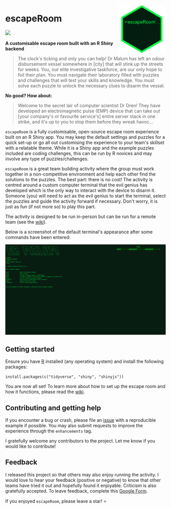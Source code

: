 <img src="docs/wiki/escapeRoomHexsticker.gif" align="right" height="150" width="150"/> </img>
# escapeRoom  
![](https://img.shields.io/badge/version-1.0.0-green)

**A customisable escape room built with an R Shiny backend**

>The clock's ticking and only you can help! Dr Malum has left an odour disbursement vessel somewhere in [city] that will stink up the streets for weeks. You, our elite investigative taskforce, are our only hope to foil their plan. You must navigate their laboratory filled with puzzles and challenges that will test your skills and knowledge. You must solve each puzzle to unlock the necessary clues to disarm the vessel. 

**No good? How about:**

>Welcome to the secret lair of computer scientist Dr Dren! They have developed an electromagnetic pulse (EMP) device that can take out [your company's or favourite service's] entire server stack in one strike, and it's up to you to stop them before they wreak havoc...

`escapeRoom` is a fully customisable, open-source escape room experience built on an R Shiny app. You may keep the default settings and puzzles for a quick set-up or go all out customising the experience to your team's skillset with a relatable theme. While it is a Shiny app and the example puzzles included are coding challenges, this can be run by R novices and may involve any type of puzzles/challenges. 

`escapeRoom` is a great team building activity where the group must work together in a non-competitive environment and help each other find the solutions to the puzzles. The best part: there is no cost! The activity is centred around a custom computer terminal that the evil genius has developed which is the only way to interact with the device to disarm it. Someone (you) will need to act as the evil genius to start the terminal, select the puzzles and guide the activity forward if necessary. Don't worry, it is just as fun (if not more so) to play this part. 

The activity is designed to be run in-person but can be run for a remote team (see the [wiki](https://github.com/PeterM74/escapeRoom/wiki)).

Below is a screenshot of the default terminal's appearance after some commands have been entered:

![Screenshot of escapeRoom terminal in progress](docs/wiki/DefaultScreenshotExample.png)

## Getting started
Ensure you have [R](https://www.r-project.org/) installed (any operating system) and install the following packages:

```
install.packages(c("tidyverse", "shiny", "shinyjs"))
```

You are now all set! To learn more about how to set up the escape room and how it functions, please read the [wiki](https://github.com/PeterM74/escapeRoom/wiki).

## Contributing and getting help
If you encounter a bug or crash, please file an [issue](https://github.com/PeterM74/escapeRoom/issues) with a reproducible example if possible. You may also submit requests to improve the experience through the `enhancements` tag.

I gratefully welcome any contributors to the project. Let me know if you would like to contribute!

## Feedback
I released this project so that others may also enjoy running the activity. I would love to hear your feedback (positive or negative) to know that other teams have tried it out and hopefully found it enjoyable. Criticism is also gratefully accepted. To leave feedback, complete this [Google Form](https://docs.google.com/forms/d/1RJmuKExzNSEbYORtJFS6aJUPR7u0GAeGU8AnAqVeHgk/).

If you enjoyed `escapeRoom`, please leave a star! :star:
